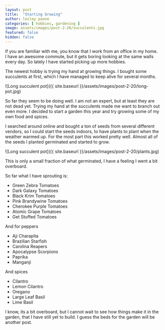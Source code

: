 ```yaml
---
layout: post
title:  "Starting Growing"
author: lesley paone
categories: [ hobbies, gardening ]
image: assets/images/post-2-20/succulents.jpg
featured: false
hidden: false
---
```


If you are familiar with me, you know that I work from an office in my home. I have an awesome commute, but it gets boring looking at the same walls every day. So lately I have started picking up more hobbies. 

The newest hobby is trying my hand at growing things. I bought some succulents at first, which I have managed to keep alive for several months. 

![Long succulent pot]({{ site.baseurl }}/assets/images/post-2-20/long-pot.jpg)

So far they seem to be doing well. I am not an expert, but at least they are not dead yet. Trying my hand at the succulents made me want to branch out even more. I decided to start a garden this year and try growing some of my own food and spices. 

I searched around online and bought a ton of seeds from several different vendors, so I could start the seeds indoors, to have plants to plant when the weather warmed up. For the most part this worked pretty well. Almost all of the seeds I planted germinated and started to grow. 

![Long succulent pot]({{ site.baseurl }}/assets/images/post-2-20/plants.jpg)

This is only a small fraction of what germinated, I have a feeling I went a bit overboard. 

So far what I have sprouting is:

* Green Zebra Tomatoes
* Dark Galaxy Tomatoes
* Black Krim Tomatoes
* Pink Brandywine Tomatoes
* Cherokee Purple Tomatoes
* Atomic Grape Tomatoes
* Get Stuffed Tomatoes

And for peppers

* Aji Charapita
* Brazilian Starfish
* Carolina Reapers
* Apocalypse Scorpions
* Paprika
* Manganji

And spices

* Cilantro
* Lemon Cilantro
* Oregano
* Large Leaf Basil
* Lime Basil


I know, its a bit overboard, but I cannot wait to see how things make it in the garden, that I have still yet to build. I guess the beds for the garden will be another post. 